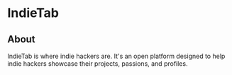 # IndieTab

## About

IndieTab is where indie hackers are. It's an open platform designed to help indie hackers showcase their projects, passions, and profiles.
